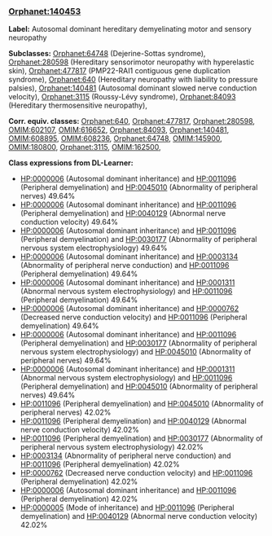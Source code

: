 
### [Orphanet:140453](http://www.orpha.net/ORDO/Orphanet_140453)
**Label:** Autosomal dominant hereditary demyelinating motor and sensory neuropathy

**Subclasses:** [Orphanet:64748](http://www.orpha.net/ORDO/Orphanet_64748) (Dejerine-Sottas syndrome), [Orphanet:280598](http://www.orpha.net/ORDO/Orphanet_280598) (Hereditary sensorimotor neuropathy with hyperelastic skin), [Orphanet:477817](http://www.orpha.net/ORDO/Orphanet_477817) (PMP22-RAI1 contiguous gene duplication syndrome), [Orphanet:640](http://www.orpha.net/ORDO/Orphanet_640) (Hereditary neuropathy with liability to pressure palsies), [Orphanet:140481](http://www.orpha.net/ORDO/Orphanet_140481) (Autosomal dominant slowed nerve conduction velocity), [Orphanet:3115](http://www.orpha.net/ORDO/Orphanet_3115) (Roussy-Lévy syndrome), [Orphanet:84093](http://www.orpha.net/ORDO/Orphanet_84093) (Hereditary thermosensitive neuropathy), 

**Corr. equiv. classes:** [Orphanet:640](http://www.orpha.net/ORDO/Orphanet_640), [Orphanet:477817](http://www.orpha.net/ORDO/Orphanet_477817), [Orphanet:280598](http://www.orpha.net/ORDO/Orphanet_280598), [OMIM:602107](http://purl.obolibrary.org/obo/OMIM_602107), [OMIM:616652](http://purl.obolibrary.org/obo/OMIM_616652), [Orphanet:84093](http://www.orpha.net/ORDO/Orphanet_84093), [Orphanet:140481](http://www.orpha.net/ORDO/Orphanet_140481), [OMIM:608895](http://purl.obolibrary.org/obo/OMIM_608895), [OMIM:608236](http://purl.obolibrary.org/obo/OMIM_608236), [Orphanet:64748](http://www.orpha.net/ORDO/Orphanet_64748), [OMIM:145900](http://purl.obolibrary.org/obo/OMIM_145900), [OMIM:180800](http://purl.obolibrary.org/obo/OMIM_180800), [Orphanet:3115](http://www.orpha.net/ORDO/Orphanet_3115), [OMIM:162500](http://purl.obolibrary.org/obo/OMIM_162500), 

**Class expressions from DL-Learner:**

- [HP:0000006](http://purl.obolibrary.org/obo/HP_0000006) (Autosomal dominant inheritance) and [HP:0011096](http://purl.obolibrary.org/obo/HP_0011096) (Peripheral demyelination) and [HP:0045010](http://purl.obolibrary.org/obo/HP_0045010) (Abnormality of peripheral nerves) 49.64%
- [HP:0000006](http://purl.obolibrary.org/obo/HP_0000006) (Autosomal dominant inheritance) and [HP:0011096](http://purl.obolibrary.org/obo/HP_0011096) (Peripheral demyelination) and [HP:0040129](http://purl.obolibrary.org/obo/HP_0040129) (Abnormal nerve conduction velocity) 49.64%
- [HP:0000006](http://purl.obolibrary.org/obo/HP_0000006) (Autosomal dominant inheritance) and [HP:0011096](http://purl.obolibrary.org/obo/HP_0011096) (Peripheral demyelination) and [HP:0030177](http://purl.obolibrary.org/obo/HP_0030177) (Abnormality of peripheral nervous system electrophysiology) 49.64%
- [HP:0000006](http://purl.obolibrary.org/obo/HP_0000006) (Autosomal dominant inheritance) and [HP:0003134](http://purl.obolibrary.org/obo/HP_0003134) (Abnormality of peripheral nerve conduction) and [HP:0011096](http://purl.obolibrary.org/obo/HP_0011096) (Peripheral demyelination) 49.64%
- [HP:0000006](http://purl.obolibrary.org/obo/HP_0000006) (Autosomal dominant inheritance) and [HP:0001311](http://purl.obolibrary.org/obo/HP_0001311) (Abnormal nervous system electrophysiology) and [HP:0011096](http://purl.obolibrary.org/obo/HP_0011096) (Peripheral demyelination) 49.64%
- [HP:0000006](http://purl.obolibrary.org/obo/HP_0000006) (Autosomal dominant inheritance) and [HP:0000762](http://purl.obolibrary.org/obo/HP_0000762) (Decreased nerve conduction velocity) and [HP:0011096](http://purl.obolibrary.org/obo/HP_0011096) (Peripheral demyelination) 49.64%
- [HP:0000006](http://purl.obolibrary.org/obo/HP_0000006) (Autosomal dominant inheritance) and [HP:0011096](http://purl.obolibrary.org/obo/HP_0011096) (Peripheral demyelination) and [HP:0030177](http://purl.obolibrary.org/obo/HP_0030177) (Abnormality of peripheral nervous system electrophysiology) and [HP:0045010](http://purl.obolibrary.org/obo/HP_0045010) (Abnormality of peripheral nerves) 49.64%
- [HP:0000006](http://purl.obolibrary.org/obo/HP_0000006) (Autosomal dominant inheritance) and [HP:0001311](http://purl.obolibrary.org/obo/HP_0001311) (Abnormal nervous system electrophysiology) and [HP:0011096](http://purl.obolibrary.org/obo/HP_0011096) (Peripheral demyelination) and [HP:0045010](http://purl.obolibrary.org/obo/HP_0045010) (Abnormality of peripheral nerves) 49.64%
- [HP:0011096](http://purl.obolibrary.org/obo/HP_0011096) (Peripheral demyelination) and [HP:0045010](http://purl.obolibrary.org/obo/HP_0045010) (Abnormality of peripheral nerves) 42.02%
- [HP:0011096](http://purl.obolibrary.org/obo/HP_0011096) (Peripheral demyelination) and [HP:0040129](http://purl.obolibrary.org/obo/HP_0040129) (Abnormal nerve conduction velocity) 42.02%
- [HP:0011096](http://purl.obolibrary.org/obo/HP_0011096) (Peripheral demyelination) and [HP:0030177](http://purl.obolibrary.org/obo/HP_0030177) (Abnormality of peripheral nervous system electrophysiology) 42.02%
- [HP:0003134](http://purl.obolibrary.org/obo/HP_0003134) (Abnormality of peripheral nerve conduction) and [HP:0011096](http://purl.obolibrary.org/obo/HP_0011096) (Peripheral demyelination) 42.02%
- [HP:0000762](http://purl.obolibrary.org/obo/HP_0000762) (Decreased nerve conduction velocity) and [HP:0011096](http://purl.obolibrary.org/obo/HP_0011096) (Peripheral demyelination) 42.02%
- [HP:0000006](http://purl.obolibrary.org/obo/HP_0000006) (Autosomal dominant inheritance) and [HP:0011096](http://purl.obolibrary.org/obo/HP_0011096) (Peripheral demyelination) 42.02%
- [HP:0000005](http://purl.obolibrary.org/obo/HP_0000005) (Mode of inheritance) and [HP:0011096](http://purl.obolibrary.org/obo/HP_0011096) (Peripheral demyelination) and [HP:0040129](http://purl.obolibrary.org/obo/HP_0040129) (Abnormal nerve conduction velocity) 42.02%


